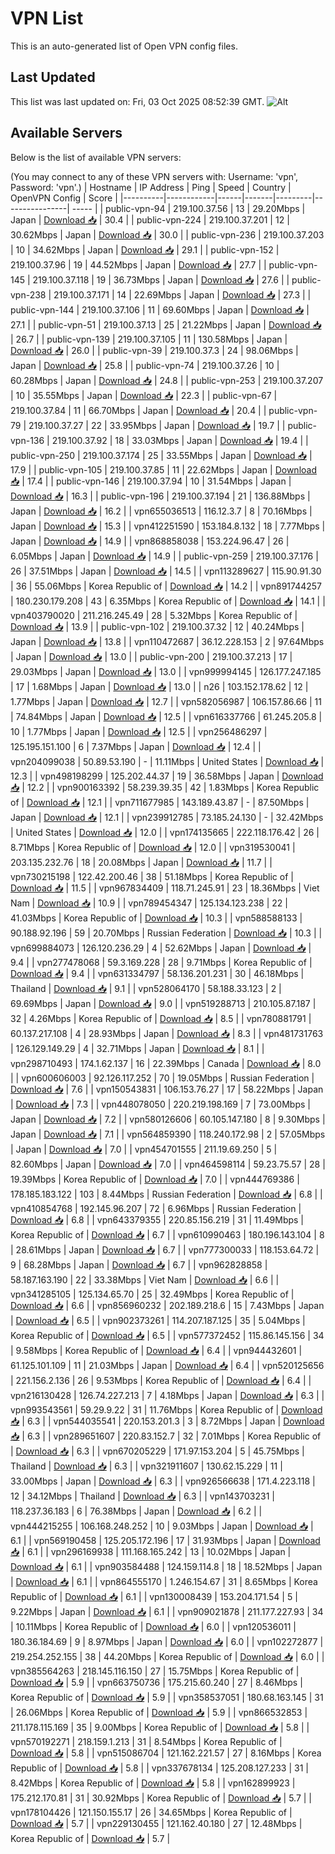 # VPN List

This is an auto-generated list of Open VPN config files.

## Last Updated

This list was last updated on: Fri, 03 Oct 2025 08:52:39 GMT.
![Alt](https://repobeats.axiom.co/api/embed/186b98318ef1479477931607c1ad7d823f12451f.svg "Repobeats analytics image")

## Available Servers

Below is the list of available VPN servers:

(You may connect to any of these VPN servers with: Username: 'vpn', Password: 'vpn'.)
| Hostname | IP Address | Ping | Speed | Country | OpenVPN Config | Score |
|----------|------------|------|-------|---------|----------------| ----- |
| public-vpn-94 | 219.100.37.56 | 13 | 29.20Mbps | Japan | [Download 📥](./configs/server_0_JP.ovpn) | 30.4 |
| public-vpn-224 | 219.100.37.201 | 12 | 30.62Mbps | Japan | [Download 📥](./configs/server_1_JP.ovpn) | 30.0 |
| public-vpn-236 | 219.100.37.203 | 10 | 34.62Mbps | Japan | [Download 📥](./configs/server_2_JP.ovpn) | 29.1 |
| public-vpn-152 | 219.100.37.96 | 19 | 44.52Mbps | Japan | [Download 📥](./configs/server_3_JP.ovpn) | 27.7 |
| public-vpn-145 | 219.100.37.118 | 19 | 36.73Mbps | Japan | [Download 📥](./configs/server_4_JP.ovpn) | 27.6 |
| public-vpn-238 | 219.100.37.171 | 14 | 22.69Mbps | Japan | [Download 📥](./configs/server_5_JP.ovpn) | 27.3 |
| public-vpn-144 | 219.100.37.106 | 11 | 69.60Mbps | Japan | [Download 📥](./configs/server_6_JP.ovpn) | 27.1 |
| public-vpn-51 | 219.100.37.13 | 25 | 21.22Mbps | Japan | [Download 📥](./configs/server_7_JP.ovpn) | 26.7 |
| public-vpn-139 | 219.100.37.105 | 11 | 130.58Mbps | Japan | [Download 📥](./configs/server_8_JP.ovpn) | 26.0 |
| public-vpn-39 | 219.100.37.3 | 24 | 98.06Mbps | Japan | [Download 📥](./configs/server_9_JP.ovpn) | 25.8 |
| public-vpn-74 | 219.100.37.26 | 10 | 60.28Mbps | Japan | [Download 📥](./configs/server_10_JP.ovpn) | 24.8 |
| public-vpn-253 | 219.100.37.207 | 10 | 35.55Mbps | Japan | [Download 📥](./configs/server_11_JP.ovpn) | 22.3 |
| public-vpn-67 | 219.100.37.84 | 11 | 66.70Mbps | Japan | [Download 📥](./configs/server_12_JP.ovpn) | 20.4 |
| public-vpn-79 | 219.100.37.27 | 22 | 33.95Mbps | Japan | [Download 📥](./configs/server_13_JP.ovpn) | 19.7 |
| public-vpn-136 | 219.100.37.92 | 18 | 33.03Mbps | Japan | [Download 📥](./configs/server_14_JP.ovpn) | 19.4 |
| public-vpn-250 | 219.100.37.174 | 25 | 33.55Mbps | Japan | [Download 📥](./configs/server_15_JP.ovpn) | 17.9 |
| public-vpn-105 | 219.100.37.85 | 11 | 22.62Mbps | Japan | [Download 📥](./configs/server_16_JP.ovpn) | 17.4 |
| public-vpn-146 | 219.100.37.94 | 10 | 31.54Mbps | Japan | [Download 📥](./configs/server_17_JP.ovpn) | 16.3 |
| public-vpn-196 | 219.100.37.194 | 21 | 136.88Mbps | Japan | [Download 📥](./configs/server_18_JP.ovpn) | 16.2 |
| vpn655036513 | 116.12.3.7 | 8 | 70.16Mbps | Japan | [Download 📥](./configs/server_19_JP.ovpn) | 15.3 |
| vpn412251590 | 153.184.8.132 | 18 | 7.77Mbps | Japan | [Download 📥](./configs/server_20_JP.ovpn) | 14.9 |
| vpn868858038 | 153.224.96.47 | 26 | 6.05Mbps | Japan | [Download 📥](./configs/server_21_JP.ovpn) | 14.9 |
| public-vpn-259 | 219.100.37.176 | 26 | 37.51Mbps | Japan | [Download 📥](./configs/server_22_JP.ovpn) | 14.5 |
| vpn113289627 | 115.90.91.30 | 36 | 55.06Mbps | Korea Republic of | [Download 📥](./configs/server_23_KR.ovpn) | 14.2 |
| vpn891744257 | 180.230.179.208 | 43 | 6.35Mbps | Korea Republic of | [Download 📥](./configs/server_24_KR.ovpn) | 14.1 |
| vpn403790020 | 211.216.245.49 | 28 | 5.32Mbps | Korea Republic of | [Download 📥](./configs/server_25_KR.ovpn) | 13.9 |
| public-vpn-102 | 219.100.37.32 | 12 | 40.24Mbps | Japan | [Download 📥](./configs/server_26_JP.ovpn) | 13.8 |
| vpn110472687 | 36.12.228.153 | 2 | 97.64Mbps | Japan | [Download 📥](./configs/server_27_JP.ovpn) | 13.0 |
| public-vpn-200 | 219.100.37.213 | 17 | 29.03Mbps | Japan | [Download 📥](./configs/server_28_JP.ovpn) | 13.0 |
| vpn999994145 | 126.177.247.185 | 17 | 1.68Mbps | Japan | [Download 📥](./configs/server_29_JP.ovpn) | 13.0 |
| n26 | 103.152.178.62 | 12 | 1.77Mbps | Japan | [Download 📥](./configs/server_30_JP.ovpn) | 12.7 |
| vpn582056987 | 106.157.86.66 | 11 | 74.84Mbps | Japan | [Download 📥](./configs/server_31_JP.ovpn) | 12.5 |
| vpn616337766 | 61.245.205.8 | 10 | 1.77Mbps | Japan | [Download 📥](./configs/server_32_JP.ovpn) | 12.5 |
| vpn256486297 | 125.195.151.100 | 6 | 7.37Mbps | Japan | [Download 📥](./configs/server_33_JP.ovpn) | 12.4 |
| vpn204099038 | 50.89.53.190 | - | 11.11Mbps | United States | [Download 📥](./configs/server_34_US.ovpn) | 12.3 |
| vpn498198299 | 125.202.44.37 | 19 | 36.58Mbps | Japan | [Download 📥](./configs/server_35_JP.ovpn) | 12.2 |
| vpn900163392 | 58.239.39.35 | 42 | 1.83Mbps | Korea Republic of | [Download 📥](./configs/server_36_KR.ovpn) | 12.1 |
| vpn711677985 | 143.189.43.87 | - | 87.50Mbps | Japan | [Download 📥](./configs/server_37_JP.ovpn) | 12.1 |
| vpn239912785 | 73.185.24.130 | - | 32.42Mbps | United States | [Download 📥](./configs/server_38_US.ovpn) | 12.0 |
| vpn174135665 | 222.118.176.42 | 26 | 8.71Mbps | Korea Republic of | [Download 📥](./configs/server_39_KR.ovpn) | 12.0 |
| vpn319530041 | 203.135.232.76 | 18 | 20.08Mbps | Japan | [Download 📥](./configs/server_40_JP.ovpn) | 11.7 |
| vpn730215198 | 122.42.200.46 | 38 | 51.18Mbps | Korea Republic of | [Download 📥](./configs/server_41_KR.ovpn) | 11.5 |
| vpn967834409 | 118.71.245.91 | 23 | 18.36Mbps | Viet Nam | [Download 📥](./configs/server_42_VN.ovpn) | 10.9 |
| vpn789454347 | 125.134.123.238 | 22 | 41.03Mbps | Korea Republic of | [Download 📥](./configs/server_43_KR.ovpn) | 10.3 |
| vpn588588133 | 90.188.92.196 | 59 | 20.70Mbps | Russian Federation | [Download 📥](./configs/server_44_RU.ovpn) | 10.3 |
| vpn699884073 | 126.120.236.29 | 4 | 52.62Mbps | Japan | [Download 📥](./configs/server_45_JP.ovpn) | 9.4 |
| vpn277478068 | 59.3.169.228 | 28 | 9.71Mbps | Korea Republic of | [Download 📥](./configs/server_46_KR.ovpn) | 9.4 |
| vpn631334797 | 58.136.201.231 | 30 | 46.18Mbps | Thailand | [Download 📥](./configs/server_47_TH.ovpn) | 9.1 |
| vpn528064170 | 58.188.33.123 | 2 | 69.69Mbps | Japan | [Download 📥](./configs/server_48_JP.ovpn) | 9.0 |
| vpn519288713 | 210.105.87.187 | 32 | 4.26Mbps | Korea Republic of | [Download 📥](./configs/server_49_KR.ovpn) | 8.5 |
| vpn780881791 | 60.137.217.108 | 4 | 28.93Mbps | Japan | [Download 📥](./configs/server_50_JP.ovpn) | 8.3 |
| vpn481731763 | 126.129.149.29 | 4 | 32.71Mbps | Japan | [Download 📥](./configs/server_51_JP.ovpn) | 8.1 |
| vpn298710493 | 174.1.62.137 | 16 | 22.39Mbps | Canada | [Download 📥](./configs/server_52_CA.ovpn) | 8.0 |
| vpn600606003 | 92.126.117.252 | 70 | 19.05Mbps | Russian Federation | [Download 📥](./configs/server_53_RU.ovpn) | 7.6 |
| vpn150543831 | 106.153.76.27 | 17 | 58.22Mbps | Japan | [Download 📥](./configs/server_54_JP.ovpn) | 7.3 |
| vpn448078050 | 220.219.198.169 | 7 | 73.00Mbps | Japan | [Download 📥](./configs/server_55_JP.ovpn) | 7.2 |
| vpn580126606 | 60.105.147.180 | 8 | 9.30Mbps | Japan | [Download 📥](./configs/server_56_JP.ovpn) | 7.1 |
| vpn564859390 | 118.240.172.98 | 2 | 57.05Mbps | Japan | [Download 📥](./configs/server_57_JP.ovpn) | 7.0 |
| vpn454701555 | 211.19.69.250 | 5 | 82.60Mbps | Japan | [Download 📥](./configs/server_58_JP.ovpn) | 7.0 |
| vpn464598114 | 59.23.75.57 | 28 | 19.39Mbps | Korea Republic of | [Download 📥](./configs/server_59_KR.ovpn) | 7.0 |
| vpn444769386 | 178.185.183.122 | 103 | 8.44Mbps | Russian Federation | [Download 📥](./configs/server_60_RU.ovpn) | 6.8 |
| vpn410854768 | 192.145.96.207 | 72 | 6.96Mbps | Russian Federation | [Download 📥](./configs/server_61_RU.ovpn) | 6.8 |
| vpn643379355 | 220.85.156.219 | 31 | 11.49Mbps | Korea Republic of | [Download 📥](./configs/server_62_KR.ovpn) | 6.7 |
| vpn610990463 | 180.196.143.104 | 8 | 28.61Mbps | Japan | [Download 📥](./configs/server_63_JP.ovpn) | 6.7 |
| vpn777300033 | 118.153.64.72 | 9 | 68.28Mbps | Japan | [Download 📥](./configs/server_64_JP.ovpn) | 6.7 |
| vpn962828858 | 58.187.163.190 | 22 | 33.38Mbps | Viet Nam | [Download 📥](./configs/server_65_VN.ovpn) | 6.6 |
| vpn341285105 | 125.134.65.70 | 25 | 32.49Mbps | Korea Republic of | [Download 📥](./configs/server_66_KR.ovpn) | 6.6 |
| vpn856960232 | 202.189.218.6 | 15 | 7.43Mbps | Japan | [Download 📥](./configs/server_67_JP.ovpn) | 6.5 |
| vpn902373261 | 114.207.187.125 | 35 | 5.04Mbps | Korea Republic of | [Download 📥](./configs/server_68_KR.ovpn) | 6.5 |
| vpn577372452 | 115.86.145.156 | 34 | 9.58Mbps | Korea Republic of | [Download 📥](./configs/server_69_KR.ovpn) | 6.4 |
| vpn944432601 | 61.125.101.109 | 11 | 21.03Mbps | Japan | [Download 📥](./configs/server_70_JP.ovpn) | 6.4 |
| vpn520125656 | 221.156.2.136 | 26 | 9.53Mbps | Korea Republic of | [Download 📥](./configs/server_71_KR.ovpn) | 6.4 |
| vpn216130428 | 126.74.227.213 | 7 | 4.18Mbps | Japan | [Download 📥](./configs/server_72_JP.ovpn) | 6.3 |
| vpn993543561 | 59.29.9.22 | 31 | 11.76Mbps | Korea Republic of | [Download 📥](./configs/server_73_KR.ovpn) | 6.3 |
| vpn544035541 | 220.153.201.3 | 3 | 8.72Mbps | Japan | [Download 📥](./configs/server_74_JP.ovpn) | 6.3 |
| vpn289651607 | 220.83.152.7 | 32 | 7.01Mbps | Korea Republic of | [Download 📥](./configs/server_75_KR.ovpn) | 6.3 |
| vpn670205229 | 171.97.153.204 | 5 | 45.75Mbps | Thailand | [Download 📥](./configs/server_76_TH.ovpn) | 6.3 |
| vpn321911607 | 130.62.15.229 | 11 | 33.00Mbps | Japan | [Download 📥](./configs/server_77_JP.ovpn) | 6.3 |
| vpn926566638 | 171.4.223.118 | 12 | 34.12Mbps | Thailand | [Download 📥](./configs/server_78_TH.ovpn) | 6.3 |
| vpn143703231 | 118.237.36.183 | 6 | 76.38Mbps | Japan | [Download 📥](./configs/server_79_JP.ovpn) | 6.2 |
| vpn444215255 | 106.168.248.252 | 10 | 9.03Mbps | Japan | [Download 📥](./configs/server_80_JP.ovpn) | 6.1 |
| vpn569190458 | 125.205.172.196 | 17 | 31.93Mbps | Japan | [Download 📥](./configs/server_81_JP.ovpn) | 6.1 |
| vpn296169938 | 111.168.165.242 | 13 | 10.02Mbps | Japan | [Download 📥](./configs/server_82_JP.ovpn) | 6.1 |
| vpn903584488 | 124.159.114.8 | 18 | 18.52Mbps | Japan | [Download 📥](./configs/server_83_JP.ovpn) | 6.1 |
| vpn864555170 | 1.246.154.67 | 31 | 8.65Mbps | Korea Republic of | [Download 📥](./configs/server_84_KR.ovpn) | 6.1 |
| vpn130008439 | 153.204.171.54 | 5 | 9.22Mbps | Japan | [Download 📥](./configs/server_85_JP.ovpn) | 6.1 |
| vpn909021878 | 211.177.227.93 | 34 | 10.11Mbps | Korea Republic of | [Download 📥](./configs/server_86_KR.ovpn) | 6.0 |
| vpn120536011 | 180.36.184.69 | 9 | 8.97Mbps | Japan | [Download 📥](./configs/server_87_JP.ovpn) | 6.0 |
| vpn102272877 | 219.254.252.155 | 38 | 44.20Mbps | Korea Republic of | [Download 📥](./configs/server_88_KR.ovpn) | 6.0 |
| vpn385564263 | 218.145.116.150 | 27 | 15.75Mbps | Korea Republic of | [Download 📥](./configs/server_89_KR.ovpn) | 5.9 |
| vpn663750736 | 175.215.60.240 | 27 | 8.46Mbps | Korea Republic of | [Download 📥](./configs/server_90_KR.ovpn) | 5.9 |
| vpn358537051 | 180.68.163.145 | 31 | 26.06Mbps | Korea Republic of | [Download 📥](./configs/server_91_KR.ovpn) | 5.9 |
| vpn866532853 | 211.178.115.169 | 35 | 9.00Mbps | Korea Republic of | [Download 📥](./configs/server_92_KR.ovpn) | 5.8 |
| vpn570192271 | 218.159.1.213 | 31 | 8.54Mbps | Korea Republic of | [Download 📥](./configs/server_93_KR.ovpn) | 5.8 |
| vpn515086704 | 121.162.221.57 | 27 | 8.16Mbps | Korea Republic of | [Download 📥](./configs/server_94_KR.ovpn) | 5.8 |
| vpn337678134 | 125.208.127.233 | 31 | 8.42Mbps | Korea Republic of | [Download 📥](./configs/server_95_KR.ovpn) | 5.8 |
| vpn162899923 | 175.212.170.81 | 31 | 30.92Mbps | Korea Republic of | [Download 📥](./configs/server_96_KR.ovpn) | 5.7 |
| vpn178104426 | 121.150.155.17 | 26 | 34.65Mbps | Korea Republic of | [Download 📥](./configs/server_97_KR.ovpn) | 5.7 |
| vpn229130455 | 121.162.40.180 | 27 | 12.48Mbps | Korea Republic of | [Download 📥](./configs/server_98_KR.ovpn) | 5.7 |

